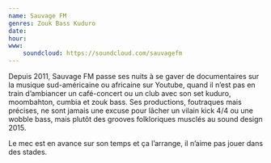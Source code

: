 ```yaml
---
name: Sauvage FM
genres: Zouk Bass Kuduro
date:
hour:
www:
    soundcloud: https://soundcloud.com/sauvagefm
---
```

Depuis 2011, Sauvage FM passe ses nuits à se gaver de documentaires sur la musique sud-américaine ou africaine sur Youtube, quand il n’est pas en train d’ambiancer un café-concert ou un club avec son set kuduro, moombahton, cumbia et zouk bass. Ses productions, foutraques mais précises, ne sont jamais une excuse pour lâcher un vilain kick 4/4 ou une wobble bass, mais plutôt des grooves folkloriques musclés au sound design 2015.

Le mec est en avance sur son temps et ça l’arrange, il n’aime pas jouer dans des stades.
